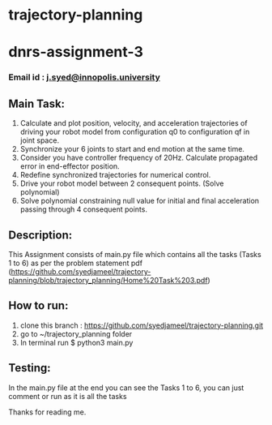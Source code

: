 # trajectory-planning
# dnrs-assignment-3
### Email id : j.syed@innopolis.university

## Main Task:
1. Calculate and plot position, velocity, and acceleration trajectories of driving your robot model
from configuration q0 to configuration qf in joint space.
2. Synchronize your 6 joints to start and end motion at the same time.
3. Consider you have controller frequency of 20Hz. Calculate propagated error in end-effector
position.
4. Redefine synchronized trajectories for numerical control.
5. Drive your robot model between 2 consequent points. (Solve polynomial)
6. Solve polynomial constraining null value for initial and final acceleration passing through 4
consequent points.


## Description:
This Assignment consists of main.py file which contains all the tasks (Tasks 1 to 6) as per the problem statement pdf 
(https://github.com/syedjameel/trajectory-planning/blob/trajectory_planning/Home%20Task%203.pdf)



## How to run:
1. clone this branch : https://github.com/syedjameel/trajectory-planning.git
2. go to ~/trajectory_planning folder
3. In terminal run $ python3 main.py


## Testing:
In the main.py file at the end you can see the Tasks 1 to 6, you can just comment or run as it is all the tasks


Thanks for reading me.
